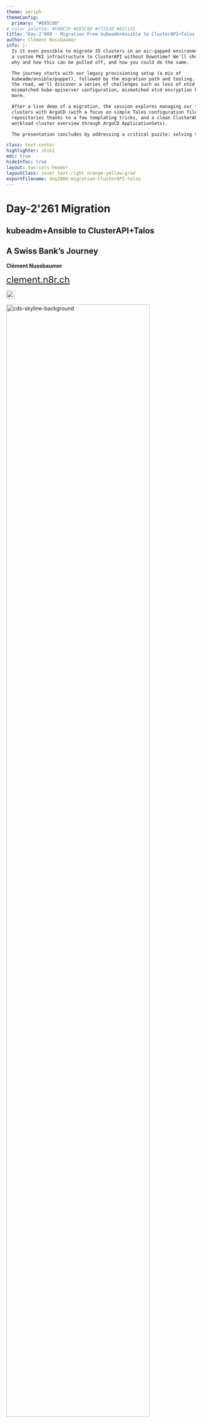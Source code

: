 ```yaml
---
theme: seriph
themeConfig:
  primary: "#E85C0D"
# color palette: #FABC3F #E85C0D #C7253E #821131
title: "Day-2’000 - Migration From kubeadm+Ansible to ClusterAPI+Talos: A Swiss Bank’s Journey"
author: Clément Nussbaumer
info: |-
  Is it even possible to migrate 35 clusters in an air-gapped environment with
  a custom PKI infrastructure to ClusterAPI without Downtime? We'll show you
  why and how this can be pulled off, and how you could do the same.

  The journey starts with our legacy provisioning setup (a mix of
  kubeadm/ansible/puppet), followed by the migration path and tooling. Along
  the road, we'll discover a series of challenges such as loss of etcd quorum,
  mismatched kube-apiserver configuration, mismatched etcd encryption keys, and
  more.

  After a live demo of a migration, the session explores managing our fleet of
  clusters with ArgoCD (with a focus on simple Talos configuration files in our
  repositories thanks to a few templating tricks, and a clean ClusterAPI
  workload cluster overview through ArgoCD ApplicationSets).

  The presentation concludes by addressing a critical puzzle: solving the chicken/egg bootstrapping problem of the first ClusterAPI management cluster(s).

class: text-center
highlighter: shiki
mdc: true
hideInToc: true
layout: two-cols-header
layoutClass: cover text-right orange-yellow-grad
exportFilename: day2000-migration-ClusterAPI-talos
---
```


# Day-2'261 Migration
## kubeadm+Ansible to ClusterAPI+Talos

## A Swiss Bank’s Journey

**Clément Nussbaumer**

<a href="https://clement.n8r.ch/en/articles/" style="font-size: 1.5rem;" target="_blank" alt="Blog" class="absolute right-8rem top-25rem m-6 text-xl">clement.n8r.ch</a>

<img src="./images/Jura.png" width="23rem" class="absolute right-6rem top-25rem m-6 text-xl" alt="Jura flag">

<a href="https://www.linkedin.com/in/clement-j-m-nussbaumer/" target="_blank" alt="Blog"
  class="absolute right-4rem top-25rem m-6  text-xl icon-btn opacity-100 !border-none "><carbon-logo-linkedin />
</a>

<a href="https://github.com/clementnuss" target="_blank" alt="GitHub"
  class="absolute right-2rem top-25rem m-6 text-xl icon-btn opacity-100 !border-none"><carbon-logo-github />
</a>

<img src="./images/CDS2025-hero-skyline.svg" width="87%" class="absolute justify-items-center bottom-1rem" alt="cds-skyline-background">
<img src="./images/CDS2025-hero-text.svg" width="30%" class="absolute top-2rem left-2rem m-0" alt="CDS 2025 logo">

<style>
.orange-yellow-grad {
  background: linear-gradient(90deg, #ffb300 0%, #e5ff71 100%);;
}
</style>

---

# Longevity of a K8s Cluster

How old can your clusters get?

<div class="grid grid-cols-5 gap-4">
<div class="col-span-2 flex flex-col flex-items-start">

<br>
<br>
<br>


```console
$ kubectl get namespace kube-system
NAME          STATUS   AGE
kube-system   Active   6y70d
```

```console
     6 years (365.25 days)
 +  70 days
= 2261 days
```

</div>

<div place-items="center" class="flex col-span-3">
<figure>
  <img border="rounded" src="./images/old-cluster.jpg" width="90%" alt="">
</figure>
</div>
</div>

---
src: ./slides/intro-pf.md
---
---

# Starting Point
Legacy cluster provisioning

<div class="grid grid-cols-5 gap-4">
<div class="col-span-2">

1. provision Debian VMs (terraform)
1. deploy/configure base tools
1. register nodes in `inventory.yml`
1. run Ansible playbook:
   - render config files, base manifests, ...
   - run `kubeadm` commands
1. configure ArgoCD integration

</div>
<div class="col-span-3">
<figure>
  <img border="rounded" src="./images/clusters-pipeline.png" width="100%" alt="">
  <footer><cite style="font-size: 70%;display: block;text-align: center;" >Current cluster provisioning pipeline overview</cite></footer>
</figure>
</div>
</div>

<!-- 
base tools: log collection, ssh access control, security tools
-->

---

# ClusterAPI

<div class="grid grid-cols-5 gap-4">
<div class="col-span-3">

<figure>
  <img border="rounded" src="./images/clusterapi-overview.png" width="100%" alt="">
</figure>


</div>
<div class="col-span-2 flex flex-col flex-items-start">

```console
$ kubectl get clusters --all-namespaces
NAMESPACE    NAME           AGE
capi-lab-a   e1-k8s-lab-a   29d
capi-lab-b   e1-k8s-lab-b   95d
capi-lab-c   e1-k8s-lab-c   95d
```

```console
$ kubectl get machinedeployments
NAME                  REPLICAS AGE    VERSION
e1-k8s-lab-a-md-002   2        5d5h   v1.30.5
e1-k8s-lab-a-md-1     1        19d    v1.31.4
```

```console
$ kubectl get machines
NAME                 PHASE     AGE    VERSION
lab-a-md-002-lr7ch   Running   5d4h   v1.30.5
lab-a-md-002-lwx4t   Running   4d2h   v1.30.5
lab-a-md-1-4rtb9     Running   19d    v1.31.5
```


</div>
</div>

---

# Talos Linux
[The 12 binaries' O.S.](https://www.siderolabs.com/blog/there-are-only-12-binaries-in-talos-linux/)



<div class="grid grid-cols-4 gap-4">
<div class="col-span-2 flex flex-col flex-items-start">

> immutable, minimal, ephemeral \
> declarative configuration file and gRPC API [^talos-philosophy]

[^talos-philosophy]: <https://www.talos.dev/v1.11/learn-more/philosophy/>

<br>

```console
$ talosctl services
SERVICE              STATE     HEALTH
apid                 Running   OK    
containerd           Running   OK    
cri                  Running   OK    
etcd                 Running   OK    
kubelet              Running   OK    
machined             Running   OK    
syslogd              Running   OK    
trustd               Running   OK    
udevd                Running   OK    
```

</div>
<div class="col-span-2">
<figure>
  <img border="rounded" src="./images/talos-overview.png" width="99%" alt="">
</figure>
</div>
</div>

---

# Migration
The Journey


<div class="grid grid-cols-5 gap-4">
<div class="col-span-2 flex flex-col flex-items-start">

Documentation:

- [Talos `kubeadm` migration guide](https://www.talos.dev/v1.9/advanced/migrating-from-kubeadm/)
- [Talos `v1alpha1/config` reference](https://www.talos.dev/v1.9/reference/configuration/v1alpha1/config/)
- [`kube-apiserver` CLI reference](https://kubernetes.io/docs/reference/command-line-tools-reference/kube-apiserver/)
- [Kubernetes `etcd` encryption doc](https://kubernetes.io/docs/tasks/administer-cluster/encrypt-data/)

</div>
<div class="col-span-3">
<figure>
  <img border="rounded" src="./images/migration.png" width="90%" alt="">
  <!-- <footer><cite style="font-size: 70%;display: block;text-align: center;" >Current cluster provisioning pipeline overview</cite></footer> -->
</figure>
</div>
</div>

---
layout: two-cols-header
layoutClass: gap-4
class: justify-items-start
---

# step 0: config matching

::left::
**Kubeadm modifications:**


1. `--service-account-issuer => https://<apiserver endpoint>:6443`
1. match `etcd` encryption key names to those hard-coded in [Talos template
file](https://github.com/siderolabs/talos/blob/release-1.9/internal/app/machined/pkg/controllers/k8s/templates/kube-system-encryption-config-template.yaml)
1. re-encrypt all secrets:

```bash
kubectl get secrets --all-namespaces -o json | \
  kubectl replace -f -
```

::right::

```yaml {9-12,15-18}{lines:true}
--- # talos EncryptionConfig template
apiVersion: v1
kind: EncryptionConfig
resources:
- resources:
  - secrets
  providers:
  {{if .Root.SecretboxEncryptionSecret}}
  - secretbox:
      keys:
      - name: key2
        secret: {{ .Root.SecretboxEncryptionSecret }}
  {{end}}
  {{if .Root.AESCBCEncryptionSecret}}
  - aescbc:
      keys:
      - name: key1
        secret: {{ .Root.AESCBCEncryptionSecret }}
  {{end}}
  - identity: {}
```

---

# step 1: import existing PKI

<br>

````md magic-move
```text
$ export TOKEN=$(kubeadm token create --ttl 0)
$ talosctl gen secrets \
  --from-kubernetes-pki /etc/kubernetes/pki/ \
  --kubernetes-bootstrap-token ${TOKEN} \
  --output-file secretsbundle.yaml
```
```yaml {*}{lines:true}
--- # secretsbundle.yaml
secrets:
  bootstraptoken: c00ffe.0123456789abcdef
  secretboxencryptionsecret: base64-encoded-etcd-encryption-key
certs:
  etcd:
    crt: base64-encoded-crt
    key: base64-encoded-key
  k8s:
    crt: base64-encoded-crt
    key: base64-encoded-key
  k8sserviceaccount:
    key: base64-encoded-key
  os:
    crt: base64-encoded-crt
    key: base64-encoded-key
```
````

---
layout: two-cols-header
layoutClass: gap-2
class: justify-items-start
---

# step 2: create ClusterAPI CRDs

::left::

```yaml {*}{lines:true}
---
apiVersion: cluster.x-k8s.io/v1beta1
kind: Cluster
metadata:
  labels:
    cluster.x-k8s.io/cluster-name: e1-k8s-lab-f
  name: e1-k8s-lab-f
spec:
  controlPlaneEndpoint:
    host: e1-k8s-lab-f-internal.tld.ch
    port: 443
  controlPlaneRef:
    apiVersion: controlplane.cluster.x-k8s.io/v1alpha3
    kind: TalosControlPlane
    name: e1-k8s-lab-f
  infrastructureRef:
    apiVersion: infrastructure.cluster.x-k8s.io/v1beta1
    kind: VSphereCluster
    name: e1-k8s-lab-f
```

::right::

```yaml {*}{lines:true}
---
apiVersion: controlplane.cluster.x-k8s.io/v1alpha3
kind: TalosControlPlane
metadata:
  name: e1-k8s-lab-f
spec:
  controlPlaneConfig:
    controlplane:
      strategicPatches: [...]
      generateType: controlplane
  infrastructureTemplate:
    apiVersion: infrastructure.cluster.x-k8s.io/v1beta1
    kind: VSphereMachineTemplate
    name: control-plane-v1.9.4-pf.0
  replicas: 0
  rolloutStrategy:
    rollingUpdate:
      maxSurge: 1
    type: RollingUpdate
  version: v1.31.5
```


---
layout: two-cols-header
layoutClass: gap-4
class: justify-items-start
---

# step 2: create ClusterAPI CRDs

<figure class="justify-items-center">
  <img border="rounded" src="./images/capi-inside-ns.png" width="90%" alt="">
</figure>

---

# step 3: add ClusterAPI nodes

<figure class="justify-items-center">
  <img border="rounded" src="./images/migration-1:3.png" width="70%" alt="">
</figure>

---

# step 3: add ClusterAPI nodes

<figure class="justify-items-center">
  <img border="rounded" src="./images/migration-2:3.png" width="70%" alt="">
</figure>

---

# step 3: add ClusterAPI nodes

<figure class="justify-items-center">
  <img border="rounded" src="./images/migration-3:3.png" width="70%" alt="">
</figure>

---
class: justify-items-start
---

# step 3: create ClusterAPI nodes
What could go wrong after all?

- mismatched `--service-account-issuer` config:

  ```log
  [authentication.go:73] "Unable to authenticate the request" err="invalid bearer token"
  ```

- `etcd` encryption key missing:

  ```log
  [reflector.go:561] storage/cacher.go:/secrets: failed to list *core.Secret: unable 
  to transform key "/registry/secrets/appl-titi/toto-secret": no matching prefix found
  ```

- wrong `etcd` encryption key

  ```log
  [transformer.go:163] "failed to decrypt data" err="output array was not large enough for encryption"
  ```

- loss of quorum: use the `--force-new-cluster` flag to recover one node

---
layout: two-cols-header
layoutClass: gap-4
class: justify-items-start
---

# Demo


::left::

<br>
<br>
<br>
<br>
<br>
<br>

## Live migration 🎢


::right::

<figure>
  <img border="rounded" src="./images/clusterapi-cuttle.webp" width="95%" alt="">
  <footer><cite style="font-size: 70%;display: block;text-align: center;" >Created with FLUX.1 [dev] by Black Forest Labs</cite></footer>
</figure>

---
layout: two-cols-header
layoutClass: gap-4
class: justify-items-start
---

# Bootstrapping Issue
The Chicken & Egg problem

::left::

<figure>
  <img border="rounded" src="./images/chicken-or-egg.jpeg" width="95%" alt="">
  <footer><cite style="font-size: 70%;display: block;text-align: center;" >Created with FLUX.1 [dev] by Black Forest Labs</cite></footer>
</figure>

<br>
<br>

::right::

<figure>
  <img border="rounded" src="./images/bootstrapping.png" width="100%" alt="">
</figure>

---

# Change of Plans
Why we're not implementing ClusterAPI

<div class="grid grid-cols-2 gap-8">
<div class="flex flex-col">

## Siderolabs' Strategic Shift

- ClusterAPI providers are now **"low priority"**
- No new features planned for CAPI providers
- Focus shifted to [**Omni**](https://omni.siderolabs.com/) platform

## Technical Concerns

- Kubernetes as dependency for cluster management
- In-place upgrades vs. machine replacement
- CAPI complexity vs. simplicity goals

</div>
<div class="flex flex-col">

## Alternative Approaches

- **siderolabs'** solution (Omni)
- using **ansible** to wrap `talosctl` operations? 😬
- **Purpose-built tool** for Talos? 🪴

**References:**

- [GitHub Issue #193](https://github.com/siderolabs/cluster-api-bootstrap-provider-talos/issues/193#issuecomment-2449472526)
- [Siderolabs Blog](https://www.siderolabs.com/blog/kubernetes-cluster-full-lifecycle-management-without-cluster-api/)

</div>
</div>

---

# Conclusion

<div class="grid grid-cols-2 gap-8">
<div class="flex flex-col">

## Migration Takeaways

- **ClusterAPI remains a valid option** for many organizations
- **Migration tips are universal** - apply to any Talos deployment
- **Key lessons learned:**
  - PKI import and secret matching are critical
  - Configuration alignment is crucial
  - Step-by-step node replacement minimizes risk

</div>
<div class="flex flex-col">

## Looking Forward

We're building an **open-source tool**:

- **Purpose-built for Talos** Linux clusters
- **Stateless & minimal** Go binary
- **Plugin-based architecture** for infrastructure flexibility

🚀 **Coming soon** - stay tuned for the open-source release!

*The migration journey continues...*

</div>
</div>

---

# Questions?

<figure place-items="center">
  <img border="rounded" src="./images/clusterapi-cuttle.webp" width="36%" alt="">
  <footer><cite style="font-size: 70%;display: block;text-align: center;" >Created with FLUX.1 [dev] by Black Forest Labs</cite></footer>
</figure>


<a href="https://clement.n8r.ch/en/articles/" style="font-size: 1.5rem;" target="_blank" alt="Blog" class="absolute right-27rem bottom-1rem m-6 text-xl">clement.n8r.ch</a>

<img src="./images/Jura.png" width="23rem" class="absolute right-25rem bottom-1rem m-6 text-xl">

<a href="https://www.linkedin.com/in/clement-j-m-nussbaumer/" target="_blank" alt="Blog"
  class="absolute right-23rem bottom-1rem m-6  text-xl icon-btn opacity-100 !border-none "><carbon-logo-linkedin />
</a>

<a href="https://github.com/clementnuss" target="_blank" alt="GitHub"
  class="absolute right-21rem bottom-1rem m-6 text-xl icon-btn opacity-100 !border-none"><carbon-logo-github />
</a>

<img border="rounded" src="./images/KubeConLondon.png" width="27%" class="absolute bottom-1rem left-2rem ">

<img border="rounded" src="./images/kccnc-eu-2025-color.png" width="27%" class="absolute justify-items-center right-2rem bottom-1rem">



---

# Templating Talos Configs
Additional content

```bash
yq '(.. | select(has("yq_load_str"))) |= load_str(.yq_load_str)'
```

````md magic-move

```yaml
---
apiVersion: bootstrap.cluster.x-k8s.io/v1alpha3
kind: TalosConfigTemplate
metadata:
  name: config-template-20250326001
spec:
  template:
    spec:
      generateType: worker
      strategicPatches:
        - yq_load_str: config/lab/strategic-patches.yaml
        - yq_load_str: config/lab/registries.yaml
        - yq_load_str: config/lab/ca-certificates.yaml
        - yq_load_str: config/lab/log-config.yaml
```

```yaml {10-18}
---
apiVersion: bootstrap.cluster.x-k8s.io/v1alpha3
kind: TalosConfigTemplate
metadata:
  name: config-template-20250326001
spec:
  template:
    spec:
      generateType: worker
      strategicPatches:
        - | # strategic-patches.yaml content
          cluster:
            apiServer:
              extraArgs:
          ...
        - | # registries.yaml content
          ...
```
````

---

# ArgoCD AppSets
Additional content


<figure class="justify-items-center" >
  <img border="rounded" src="./images/appsets.png" width="80%" alt="">
</figure>

---
layout: two-cols-header
layoutClass: gap-4
class: justify-items-start
---

# ArgoCD AppSet for Cluster management
Additional content

```yaml
spec.generators:
  - matrix:
      generators:
        - git:
            repoURL: git@your.repo/abcdef.git
            revision: HEAD
            directories:
              - path: envs/lab/*
              - path: envs/test/*
spec.template:
  sources:
    - repoURL: git@your.repo/abcdef.git
      plugin:
        name: lovely-ytt
        parameters:
          - name: lovely_preprocessors
            string: |
              set -euxo && cd ../../../ && \
              find config -name "*.yaml" -exec yq -i 'explode(.) | del(.".*")' {} \; && \
              find {{ .path.path }} -name "*.yaml" -exec yq -i '(.. | select(has("yq_load_str"))) |= load_str(.yq_load_str)' {} \;
```

